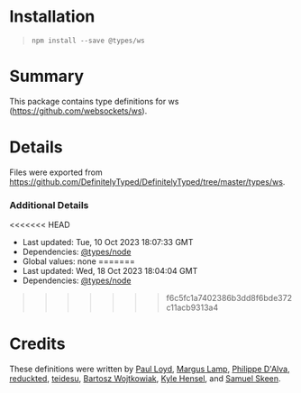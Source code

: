 # Installation
> `npm install --save @types/ws`

# Summary
This package contains type definitions for ws (https://github.com/websockets/ws).

# Details
Files were exported from https://github.com/DefinitelyTyped/DefinitelyTyped/tree/master/types/ws.

### Additional Details
<<<<<<< HEAD
 * Last updated: Tue, 10 Oct 2023 18:07:33 GMT
 * Dependencies: [@types/node](https://npmjs.com/package/@types/node)
 * Global values: none
=======
 * Last updated: Wed, 18 Oct 2023 18:04:04 GMT
 * Dependencies: [@types/node](https://npmjs.com/package/@types/node)
>>>>>>> f6c5fc1a7402386b3dd8f6bde372c11acb9313a4

# Credits
These definitions were written by [Paul Loyd](https://github.com/loyd), [Margus Lamp](https://github.com/mlamp), [Philippe D'Alva](https://github.com/TitaneBoy), [reduckted](https://github.com/reduckted), [teidesu](https://github.com/teidesu), [Bartosz Wojtkowiak](https://github.com/wojtkowiak), [Kyle Hensel](https://github.com/k-yle), and [Samuel Skeen](https://github.com/cwadrupldijjit).
